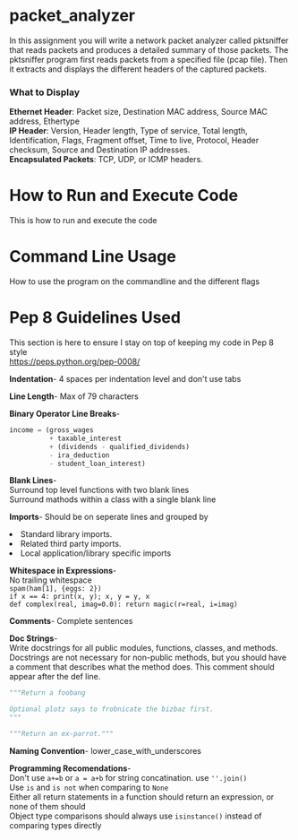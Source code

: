 # packet_analyzer
In this assignment you will write a network packet analyzer called pktsniffer that reads packets and produces a detailed summary of those packets. The pktsniffer program first reads packets from a specified file (pcap file). Then it extracts and displays the different headers of the captured packets.

### What to Display
**Ethernet Header**: Packet size, Destination MAC address, Source MAC address, Ethertype  
**IP Header**: Version, Header length, Type of service, Total length, Identification, Flags, Fragment offset, Time to live, Protocol, Header checksum, Source and Destination IP addresses.  
**Encapsulated Packets**: TCP, UDP, or ICMP headers.

# How to Run and Execute Code
This is how to run and execute the code

# Command Line Usage
How to use the program on the commandline and the different flags

# Pep 8 Guidelines Used
This section is here to ensure I stay on top of keeping my code in Pep 8 style  
https://peps.python.org/pep-0008/   

**Indentation**- 4 spaces per indentation level and don't use tabs

**Line Length**- Max of 79 characters

**Binary Operator Line Breaks**- 
```python
income = (gross_wages
          + taxable_interest
          + (dividends - qualified_dividends)
          - ira_deduction
          - student_loan_interest)
```

**Blank Lines**-  
Surround top level functions with two blank lines  
Surround mathods within a class with a single blank line

**Imports**-
Should be on seperate lines and grouped by
<li>Standard library imports.  
<li>Related third party imports.  
<li>Local application/library specific imports  

**Whitespace in Expressions**-  
No trailing whitespace  
`spam(ham[1], {eggs: 2})`  
`if x == 4: print(x, y); x, y = y, x`  
`def complex(real, imag=0.0):
    return magic(r=real, i=imag)`  

**Comments**- Complete sentences  

**Doc Strings**-  
Write docstrings for all public modules, functions, classes, and methods. Docstrings are not necessary for non-public methods, but you should have a comment that describes what the method does. This comment should appear after the def line.
```python
"""Return a foobang

Optional plotz says to frobnicate the bizbaz first.
"""

"""Return an ex-parrot."""
```

**Naming Convention**- lower_case_with_underscores

**Programming Recomendations**-  
Don't use `a+=b` or `a = a+b` for string concatination. use `''.join()`  
Use `is` and `is not` when comparing to `None`  
Either all return statements in a function should return an expression, or none of them should  
Object type comparisons should always use `isinstance()` instead of comparing types directly